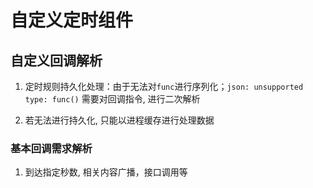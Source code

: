 # 自定义定时组件

## 自定义回调解析

1. 定时规则持久化处理：由于无法对`func`进行序列化；`json: unsupported type: func()` 需要对回调指令, 进行二次解析

2. 若无法进行持久化, 只能以进程缓存进行处理数据

### 基本回调需求解析

1. 到达指定秒数, 相关内容广播，接口调用等
